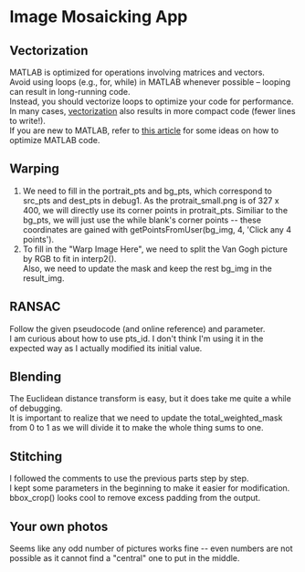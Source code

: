# Image Mosaicking App
## Vectorization
MATLAB is optimized for operations involving matrices and vectors.  
Avoid using loops (e.g., for, while) in MATLAB whenever possible – looping can result in long-running code.  
Instead, you should vectorize loops to optimize your code for performance.  
In many cases, [vectorization](https://www.mathworks.com/help/matlab/matlab_prog/vectorization.html) also results in more compact code (fewer lines to write!).  
If you are new to MATLAB, refer to [this article](https://www.mathworks.com/help/matlab/matlab_prog/techniques-for-improving-performance.html) for some ideas on how to optimize MATLAB code.

## Warping
1. We need to fill in the portrait_pts and bg_pts, which correspond to src_pts and dest_pts in debug1.
   As the protrait_small.png is of 327 x 400, we will directly use its corner points in protrait_pts.
   Similiar to the bg_pts, we will just use the while blank's corner points -- these coordinates are gained with getPointsFromUser(bg_img, 4, 'Click any 4 points').
2. To fill in the "Warp Image Here", we need to split the Van Gogh picture by RGB to fit in interp2().  
   Also, we need to update the mask and keep the rest bg_img in the result_img.  

## RANSAC
Follow the given pseudocode (and online reference) and parameter.  
I am curious about how to use pts_id. I don't think I'm using it in the expected way as I actually modified its initial value.  

## Blending
The Euclidean distance transform is easy, but it does take me quite a while of debugging.  
It is important to realize that we need to update the total_weighted_mask from 0 to 1 as we will divide it to make the whole thing sums to one.   

## Stitching
I followed the comments to use the previous parts step by step.  
I kept some parameters in the beginning to make it easier for modification.  
bbox_crop() looks cool to remove excess padding from the output.  

## Your own photos
Seems like any odd number of pictures works fine -- even numbers are not possible as it cannot find a "central" one to put in the middle.  
